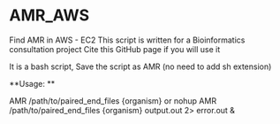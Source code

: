 # AMR_AWS
Find AMR in AWS - EC2
This script is written for a Bioinformatics consultation project 
Cite this GitHub page if you will use it

It is a bash script, Save the script as AMR (no need to add sh extension)

**Usage: **

AMR /path/to/paired_end_files {organism}
or
nohup AMR /path/to/paired_end_files {organism}  output.out 2> error.out & 

